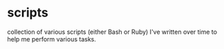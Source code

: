 scripts
=======

collection of various scripts (either Bash or Ruby) I've written over time to help me perform various tasks.